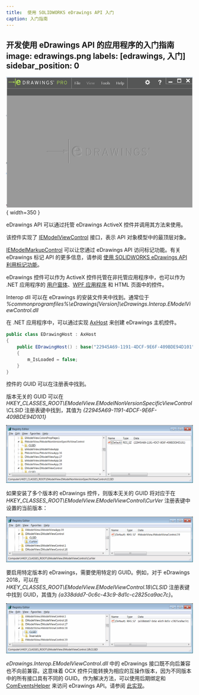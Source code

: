 ```yaml
---
title:  使用 SOLIDWORKS eDrawings API 入门
caption: 入门指南
---
```

 开发使用 eDrawings API 的应用程序的入门指南
image: edrawings.png
labels: [edrawings, 入门]
sidebar_position: 0
---
![eDrawings 应用程序](edrawings.png){ width=350 }

eDrawings API 可以通过托管 eDrawings ActiveX 控件并调用其方法来使用。

该控件实现了 [IEModelViewControl](https://help.solidworks.com/2016/english/api/emodelapi/eDrawings.Interop.EModelViewControl~eDrawings.Interop.EModelViewControl.IEModelViewControl.html) 接口，表示 API 对象模型中的最顶层对象。

[IEModelMarkupControl](https://help.solidworks.com/2016/english/api/emodelapi/eDrawings.Interop.EModelMarkupControl~eDrawings.Interop.EModelMarkupControl.IEModelMarkupControl.html) 可以让您通过 eDrawings API 访问标记功能。有关 eDrawings 标记 API 的更多信息，请参阅 [使用 SOLIDWORKS eDrawings API 利用标记功能](/docs/codestack/edrawings-api/markup/)。

eDrawings 控件可以作为 ActiveX 控件托管在非托管应用程序中，也可以作为 .NET 应用程序的 [用户窗体](winforms)、[WPF 应用程序](wpf) 和 HTML 页面中的控件。

Interop dll 可以在 eDrawings 的安装文件夹中找到。通常位于 *%commonprogramfiles%\eDrawings[Version]\eDrawings.Interop.EModelViewControl.dll*

在 .NET 应用程序中，可以通过实现 [AxHost](https://docs.microsoft.com/en-us/dotnet/api/system.windows.forms.axhost) 来创建 eDrawings 主机控件。

~~~ cs
public class EDrawingHost : AxHost
{
    public EDrawingHost() : base("22945A69-1191-4DCF-9E6F-409BDE94D101")
    {
        m_IsLoaded = false;
    }
}
~~~

控件的 GUID 可以在注册表中找到。

版本无关的 GUID 可以在 *HKEY_CLASSES_ROOT\EModelView.EModelNonVersionSpecificViewControl\CLSID* 注册表键中找到，其值为 *{22945A69-1191-4DCF-9E6F-409BDE94D101}*

![eDrawings 控件的版本无关 GUID](non-version-specific-guid.png)

如果安装了多个版本的 eDrawings 控件，则版本无关的 GUID 将对应于在 *HKEY_CLASSES_ROOT\EModelView.EModelViewControl\CurVer* 注册表键中设置的当前版本：

![eDrawings 控件的当前版本](edrawings-control-current-version.png)

要启用特定版本的 eDrawings，需要使用特定的 GUID。例如，对于 eDrawings 2018，可以在 *HKEY_CLASSES_ROOT\EModelView.EModelViewControl.18\CLSID* 注册表键中找到 GUID，其值为 *{a338ddd7-0c6c-43c9-8d1c-c2825ca9ac7c}*。

![eDrawings 控件的特定版本 GUID](edrawings-2018-specific-version.png)

*eDrawings.Interop.EModelViewControl.dll* 中的 eDrawings 接口既不向后兼容也不向前兼容。这意味着 OCX 控件只能转换为相应的互操作版本，因为不同版本中的所有接口具有不同的 GUID。作为解决方法，可以使用后期绑定和 [ComEventsHelper](https://docs.microsoft.com/en-us/dotnet/api/system.runtime.interopservices.comeventshelper?view=netcore-3.1) 来访问 eDrawings API。请参阅 [此实现](https://github.com/xarial/cad-plus/blob/master/src/SwEDrawingsHost/EDrawingsControl.cs)。